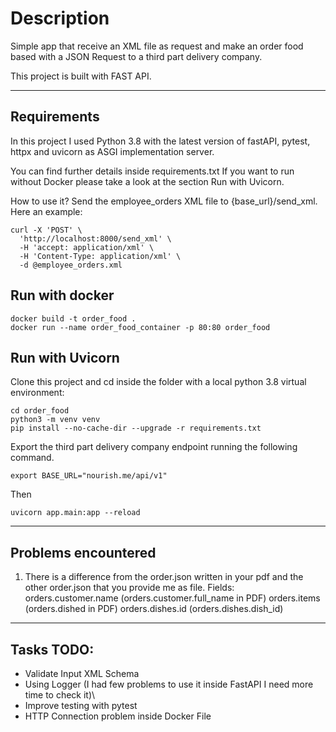 # Description
Simple app that receive an XML file as request and make an order food based with a JSON Request to a third part delivery company.

This project is built with FAST API.
- - - 
## Requirements
In this project I used Python 3.8 with the latest version of fastAPI, pytest, httpx and uvicorn as ASGI implementation server.

You can find further details inside requirements.txt
If you want to run without Docker please take a look at the section Run with Uvicorn.

How to use it? Send the employee_orders XML file to {base_url}/send_xml.\
Here an example:

```
curl -X 'POST' \
  'http://localhost:8000/send_xml' \
  -H 'accept: application/xml' \
  -H 'Content-Type: application/xml' \
  -d @employee_orders.xml
```

## Run with docker 

```
docker build -t order_food . 
docker run --name order_food_container -p 80:80 order_food

```

## Run with Uvicorn 
Clone this project and cd inside the folder with a local python 3.8 virtual environment:

```
cd order_food
python3 -m venv venv
pip install --no-cache-dir --upgrade -r requirements.txt
```
Export the third part delivery company endpoint running the following command. 

```
export BASE_URL="nourish.me/api/v1"
```
Then 

```
uvicorn app.main:app --reload
```



- - - 
## Problems encountered

1) There is a difference from the order.json written in your pdf and the other order.json that you provide me as file.
    Fields: 
        orders.customer.name (orders.customer.full_name in PDF)
        orders.items (orders.dished in PDF)
        orders.dishes.id (orders.dishes.dish_id)

----
## Tasks TODO:

- Validate Input XML Schema
- Using Logger (I had few problems to use it inside FastAPI I need more time to check it)\
- Improve testing with pytest
- HTTP Connection problem inside Docker File